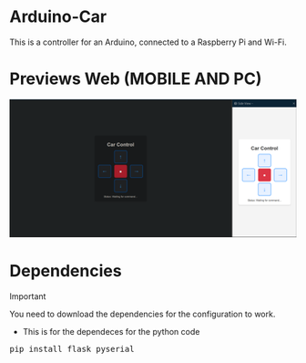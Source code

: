 # Arduino-Car
This is a controller for an Arduino, connected to a Raspberry Pi and Wi-Fi.
# Previews Web (MOBILE AND PC)
![screenshot](https://github.com/Arnau029/Arduino-Car/blob/main/Image/MOBILE_AND_PC.png)
# Dependencies
> [!IMPORTANT]
> You need to download the dependencies for the configuration to work.
* This is for the dependeces for the python code 
<pre>pip install flask pyserial</pre>
